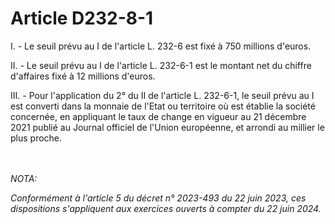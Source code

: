 # Article D232-8-1

<p>I. - Le seuil prévu au I de l'article L. 232-6 est fixé à 750 millions d'euros.</p><p> II. - Le seuil prévu au I de l'article L. 232-6-1 est le montant net du chiffre d'affaires fixé à 12 millions d'euros.</p><p> III. - Pour l'application du 2° du II de l'article L. 232-6-1, le seuil prévu au I est converti dans la monnaie de l'Etat ou territoire où est établie la société concernée, en appliquant le taux de change en vigueur au 21 décembre 2021 publié au Journal officiel de l'Union européenne, et arrondi au millier le plus proche.</p><br/><br/><i>NOTA:<p>Conformément à l'article 5 du décret n° 2023-493 du 22 juin 2023, ces dispositions s'appliquent aux exercices ouverts à compter du 22 juin 2024.</p></i>